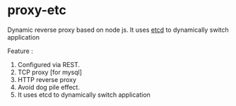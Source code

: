 proxy-etc
=========

Dynamic reverse proxy based on node js.  It uses [etcd](https://github.com/coreos/etcd) to dynamically switch application

Feature :
 1. Configured via REST.
 2. TCP proxy [for mysql]
 3. HTTP reverse proxy
 4. Avoid dog pile effect.
 5. It uses etcd to dynamically switch application 

